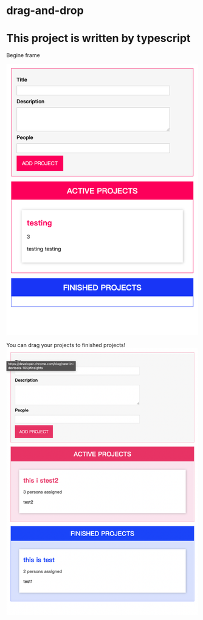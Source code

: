 # drag-and-drop

# This project is written by typescript

Begine frame

![](pic/demo.png)


You can drag your projects to finished projects!
![](pic/dragdrop-demo.png)